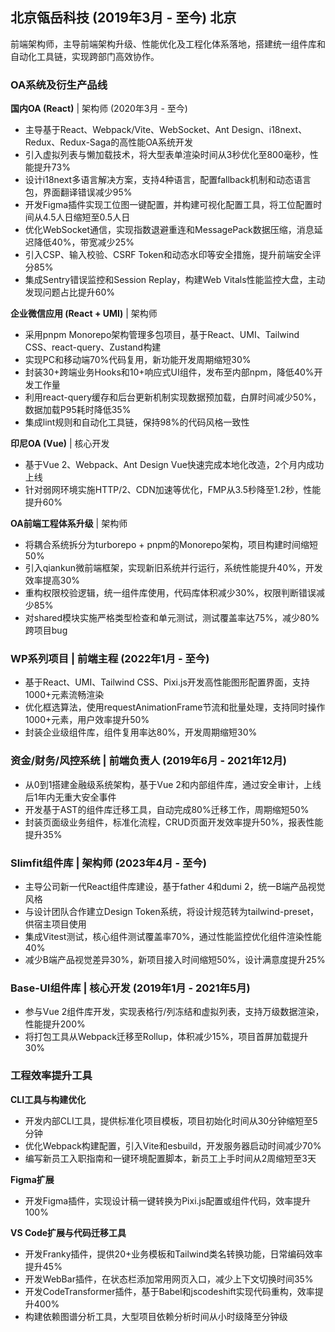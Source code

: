 ## 北京瓴岳科技 (2019年3月 - 至今) 北京

前端架构师，主导前端架构升级、性能优化及工程化体系落地，搭建统一组件库和自动化工具链，实现跨部门高效协作。

### OA系统及衍生产品线

**国内OA (React)** | 架构师 (2020年3月 - 至今)
- 主导基于React、Webpack/Vite、WebSocket、Ant Design、i18next、Redux、Redux-Saga的高性能OA系统开发
- 引入虚拟列表与懒加载技术，将大型表单渲染时间从3秒优化至800毫秒，性能提升73%
- 设计i18next多语言解决方案，支持4种语言，配置fallback机制和动态语言包，界面翻译错误减少95%
- 开发Figma插件实现工位图一键配置，并构建可视化配置工具，将工位配置时间从4.5人日缩短至0.5人日
- 优化WebSocket通信，实现指数退避重连和MessagePack数据压缩，消息延迟降低40%，带宽减少25%
- 引入CSP、输入校验、CSRF Token和动态水印等安全措施，提升前端安全评分85%
- 集成Sentry错误监控和Session Replay，构建Web Vitals性能监控大盘，主动发现问题占比提升60%

**企业微信应用 (React + UMI)** | 架构师
- 采用pnpm Monorepo架构管理多包项目，基于React、UMI、Tailwind CSS、react-query、Zustand构建
- 实现PC和移动端70%代码复用，新功能开发周期缩短30%
- 封装30+跨端业务Hooks和10+响应式UI组件，发布至内部npm，降低40%开发工作量
- 利用react-query缓存和后台更新机制实现数据预加载，白屏时间减少50%，数据加载P95耗时降低35%
- 集成lint规则和自动化工具链，保持98%的代码风格一致性

**印尼OA (Vue)** | 核心开发
- 基于Vue 2、Webpack、Ant Design Vue快速完成本地化改造，2个月内成功上线
- 针对弱网环境实施HTTP/2、CDN加速等优化，FMP从3.5秒降至1.2秒，性能提升60%

**OA前端工程体系升级** | 架构师
- 将耦合系统拆分为turborepo + pnpm的Monorepo架构，项目构建时间缩短50%
- 引入qiankun微前端框架，实现新旧系统并行运行，系统性能提升40%，开发效率提高30%
- 重构权限校验逻辑，统一组件库使用，代码库体积减少30%，权限判断错误减少85%
- 对shared模块实施严格类型检查和单元测试，测试覆盖率达75%，减少80%跨项目bug

### WP系列项目 | 前端主程 (2022年1月 - 至今)

- 基于React、UMI、Tailwind CSS、Pixi.js开发高性能图形配置界面，支持1000+元素流畅渲染
- 优化框选算法，使用requestAnimationFrame节流和批量处理，支持同时操作1000+元素，用户效率提升50%
- 封装企业级组件库，组件复用率达80%，开发周期缩短30%

### 资金/财务/风控系统 | 前端负责人 (2019年6月 - 2021年12月)

- 从0到1搭建金融级系统架构，基于Vue 2和内部组件库，通过安全审计，上线后1年内无重大安全事件
- 开发基于AST的组件库迁移工具，自动完成80%迁移工作，周期缩短50%
- 封装页面级业务组件，标准化流程，CRUD页面开发效率提升50%，报表性能提升35%

### Slimfit组件库 | 架构师 (2023年4月 - 至今)

- 主导公司新一代React组件库建设，基于father 4和dumi 2，统一B端产品视觉风格
- 与设计团队合作建立Design Token系统，将设计规范转为tailwind-preset，供宿主项目使用
- 集成Vitest测试，核心组件测试覆盖率70%，通过性能监控优化组件渲染性能40%
- 减少B端产品视觉差异30%，新项目接入时间缩短50%，设计满意度提升25%

### Base-UI组件库 | 核心开发 (2019年1月 - 2021年5月)

- 参与Vue 2组件库开发，实现表格行/列冻结和虚拟列表，支持万级数据渲染，性能提升200%
- 将打包工具从Webpack迁移至Rollup，体积减少15%，项目首屏加载提升30%

### 工程效率提升工具

**CLI工具与构建优化**
- 开发内部CLI工具，提供标准化项目模板，项目初始化时间从30分钟缩短至5分钟
- 优化Webpack构建配置，引入Vite和esbuild，开发服务器启动时间减少70%
- 编写新员工入职指南和一键环境配置脚本，新员工上手时间从2周缩短至3天

**Figma扩展**
- 开发Figma插件，实现设计稿一键转换为Pixi.js配置或组件代码，效率提升100%

**VS Code扩展与代码迁移工具**
- 开发Franky插件，提供20+业务模板和Tailwind类名转换功能，日常编码效率提升45%
- 开发WebBar插件，在状态栏添加常用网页入口，减少上下文切换时间35%
- 开发CodeTransformer插件，基于Babel和jscodeshift实现代码重构，效率提升400%
- 构建依赖图谱分析工具，大型项目依赖分析时间从小时级降至分钟级